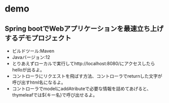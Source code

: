 # demo

## Spring bootでWebアプリケーションを最速立ち上げするデモプロジェクト

- ビルドツール:Maven
- Javaバージョン:12
- とりあえずローカルで実行してhttp://localhost:8080/にアクセスしたらhelloが出るよ。
- コントローラにリクエストを飛ばす方法、コントローラでreturnした文字が呼び出すhtml名になるよ。
- コントローラでmodelにaddAtributeで必要な情報を詰めてあげると、thymeleafでは${キー名}で呼び出せるよ。
